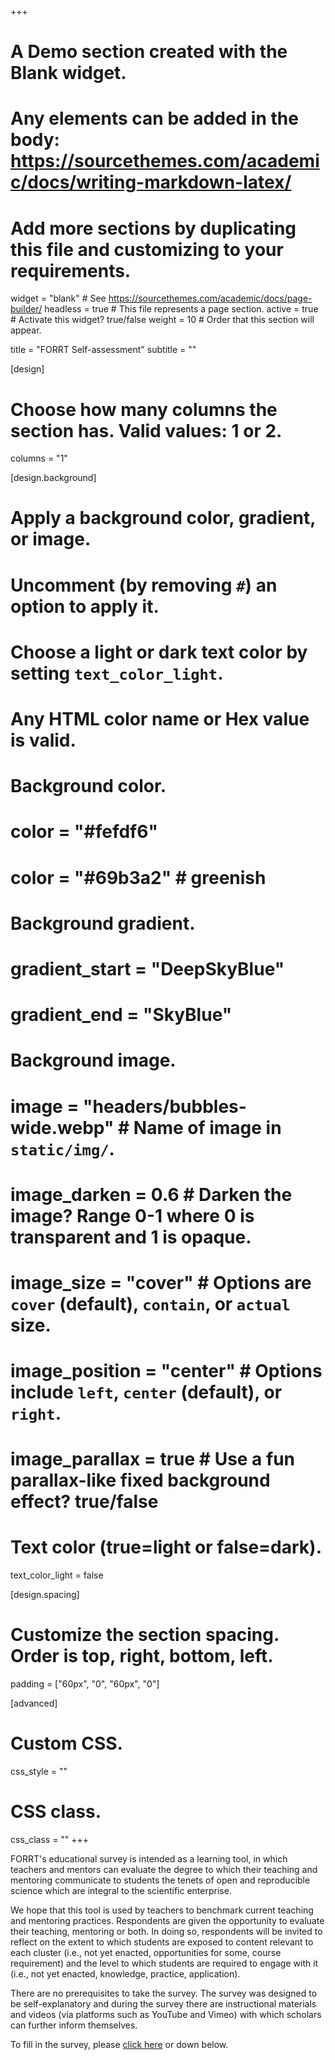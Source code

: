 +++
# A Demo section created with the Blank widget.
# Any elements can be added in the body: https://sourcethemes.com/academic/docs/writing-markdown-latex/
# Add more sections by duplicating this file and customizing to your requirements.

widget = "blank"  # See https://sourcethemes.com/academic/docs/page-builder/
headless = true  # This file represents a page section.
active = true  # Activate this widget? true/false
weight = 10  # Order that this section will appear.

title = "FORRT Self-assessment"
subtitle = ""

[design]
  # Choose how many columns the section has. Valid values: 1 or 2.
  columns = "1"

[design.background]
  # Apply a background color, gradient, or image.
  #   Uncomment (by removing `#`) an option to apply it.
  #   Choose a light or dark text color by setting `text_color_light`.
  #   Any HTML color name or Hex value is valid.

  # Background color.
  # color = "#fefdf6"
  # color = "#69b3a2" # greenish
  
  # Background gradient.
  # gradient_start = "DeepSkyBlue"
  # gradient_end = "SkyBlue"
  
  # Background image.
  # image = "headers/bubbles-wide.webp"  # Name of image in `static/img/`.
  # image_darken = 0.6  # Darken the image? Range 0-1 where 0 is transparent and 1 is opaque.
  # image_size = "cover"  #  Options are `cover` (default), `contain`, or `actual` size.
  # image_position = "center"  # Options include `left`, `center` (default), or `right`.
  # image_parallax = true  # Use a fun parallax-like fixed background effect? true/false

  # Text color (true=light or false=dark).
  text_color_light = false

[design.spacing]
  # Customize the section spacing. Order is top, right, bottom, left.
  padding = ["60px", "0", "60px", "0"]

[advanced]
 # Custom CSS. 
 css_style = ""
 
 # CSS class.
 css_class = ""
+++

FORRT's educational survey is intended as a learning tool, in which teachers and mentors can evaluate the degree to which their teaching and mentoring communicate to students the tenets of open and reproducible science which are integral to the scientific enterprise.

We hope that this  tool is used by teachers to benchmark current teaching and mentoring practices. Respondents are given the opportunity to evaluate their teaching, mentoring or both. In doing so, respondents will be invited to reflect on the extent to which students are exposed to content relevant to each cluster (i.e., not yet enacted, opportunities for some, course requirement) and the level to which students are required to engage with it (i.e., not yet enacted, knowledge, practice, application).

There are no prerequisites to take the survey. The survey was designed to be self-explanatory and during the survey there are instructional materials and videos (via platforms such as YouTube and Vimeo) with which scholars can further inform themselves.

To fill in the survey, please [click here](https://maastrichtuniversity.eu.qualtrics.com/jfe/form/SV_9T7GA05HbqxiQTP) or down below. 


